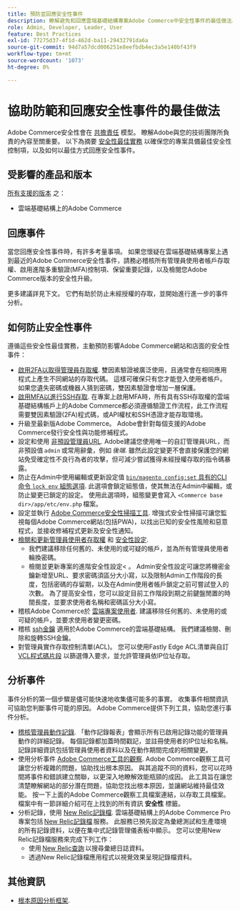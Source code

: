 ```yaml
---
title: 預防並回應安全性事件
description: 瞭解避免和回應雲端基礎結構專案Adobe Commerce中安全性事件的最佳做法。
role: Admin, Developer, Leader, User
feature: Best Practices
exl-id: 77275d37-4f1d-462d-ba11-29432791da6a
source-git-commit: 94d7a57dcd006251e8eefbdb4ec3a5e140bf43f9
workflow-type: tm+mt
source-wordcount: '1073'
ht-degree: 0%

---
```


# 協助防範和回應安全性事件的最佳做法

Adobe Commerce安全性會在 [共擔責任](https://www.adobe.com/content/dam/cc/en/trust-center/ungated/whitepapers/experience-cloud/adobe-commerce-shared-responsibility-guide.pdf) 模型。 瞭解Adobe與您的技術團隊所負責的內容至關重要。 以下為摘要 [安全性最佳實務](https://www.adobe.com/content/dam/cc/en/security/pdfs/Adobe-Magento-Commerce-Best-Practices-Guide.pdf) 以確保您的專案具備最佳安全性控制項，以及如何以最佳方式回應安全性事件。

## 受影響的產品和版本

[所有支援的版本](../../../release/versions.md) 之：

- 雲端基礎結構上的Adobe Commerce

## 回應事件

當您回應安全性事件時，有許多考量事項。 如果您懷疑在雲端基礎結構專案上遇到最近的Adobe Commerce安全性事件，請務必稽核所有管理員使用者帳戶存取權、啟用進階多重驗證(MFA)控制項、保留重要記錄，以及檢閱您Adobe Commerce版本的安全性升級。

更多建議詳見下文。 它們有助於防止未經授權的存取，並開始進行進一步的事件分析。

## 如何防止安全性事件

遵循這些安全性最佳實務，主動預防影響Adobe Commerce網站和店面的安全性事件：

- [啟用2FA以取得管理員存取權](https://docs.magento.com/user-guide/stores/security-two-factor-authentication.html).
雙因素驗證被廣泛使用，且通常會在相同應用程式上產生不同網站的存取代碼。 這樣可確保只有您才能登入使用者帳戶。 如果您遺失密碼或機器人猜到密碼，雙因素驗證會增加一層保護。
- [啟用MFA以進行SSH存取](https://devdocs.magento.com/cloud/project/project-enable-mfa-enforcement.html).
在專案上啟用MFA時，所有具有SSH存取權的雲端基礎結構帳戶上的Adobe Commerce都必須遵循驗證工作流程，此工作流程需要雙因素驗證(2FA)程式碼，或API權杖和SSH憑證才能存取環境。
- 升級至最新版Adobe Commerce。
Adobe會針對每個支援的Adobe Commerce發行安全性與功能修補程式。
- 設定和使用 [非預設管理員URL](https://docs.magento.com/user-guide/stores/store-urls-custom-admin.html).
Adobe建議您使用唯一的自訂管理員URL，而非預設值 `admin` 或常用辭彙，例如 *後端*. 雖然此設定變更不會直接保護您的網站免受確定性不良行為者的攻擊，但可減少嘗試獲得未經授權存取的指令碼暴露。
- 防止在Admin中使用編輯或更新設定值  [`bin/magento config:set` 具有的CLI命令 `lock env` 組態選項](https://experienceleague.adobe.com/docs/commerce-operations/configuration-guide/cli/configuration-management/set-configuration-values.html#set-configuration-values-that-cannot-be-edited-in-the-admin). 此選項會鎖定組態值，使其無法在Admin中編輯，或防止變更已鎖定的設定。 使用此選項時，組態變更會寫入 `<Commerce base dir>/app/etc/env.php` 檔案。
- 設定並執行 [Adobe Commerce安全性掃描工具](https://docs.magento.com/user-guide/magento/security-scan.html).
增強式安全性掃描可讓您監視每個Adobe Commerce網站(包括PWA)，以找出已知的安全性風險和惡意程式，並接收修補程式更新及安全性通知。
- [檢閱和更新管理員使用者存取權](https://docs.magento.com/user-guide/system/permissions-users-all.html) 和 [安全性設定](https://docs.magento.com/user-guide/stores/security-admin.html).
   - 我們建議移除任何舊的、未使用的或可疑的帳戶，並為所有管理員使用者輪換密碼。
   - 檢閱並更新專案的進階安全性設定&lt; 。 Admin安全性設定可讓您將機密金鑰新增至URL、要求密碼須區分大小寫，以及限制Admin工作階段的長度，包括密碼的存留期，以及在Admin使用者帳戶鎖定之前可嘗試登入的次數。 為了提高安全性，您可以設定目前工作階段到期之前鍵盤閒置的時間長度，並要求使用者名稱和密碼區分大小寫。
- 稽核Adobe Commerce於 [雲端專案使用者](https://devdocs.magento.com/cloud/project/user-admin.html).
建議移除任何舊的、未使用的或可疑的帳戶，並要求使用者變更密碼。
- 稽核 [ssh金鑰](https://devdocs.magento.com/cloud/before/before-workspace-ssh.html) 適用於Adobe Commerce的雲端基礎結構。
我們建議檢閱、刪除和旋轉SSH金鑰。
- 對管理員實作存取控制清單(ACL)。
您可以使用Fastly Edge ACL清單與自訂 [VCL程式碼片段](https://devdocs.magento.com/cloud/cdn/fastly-vcl-allowlist.html#vcl) 以篩選傳入要求，並允許管理員依IP位址存取。

## 分析事件

事件分析的第一個步驟是儘可能快速地收集儘可能多的事實。 收集事件相關資訊可協助您判斷事件可能的原因。 Adobe Commerce提供下列工具，協助您進行事件分析。

- [稽核管理員動作記錄](https://docs.magento.com/user-guide/system/action-log-report.html).
「動作記錄報表」會顯示所有已啟用記錄功能的管理員動作的詳細記錄。 每個記錄都加蓋時間戳記，並註冊使用者的IP位址和名稱。 記錄詳細資訊包括管理員使用者資料以及在動作期間完成的相關變更。
- 使用分析事件 [Adobe Commerce工具的觀察](https://experienceleague.adobe.com/docs/commerce-operations/tools/observation-for-adobe-commerce/intro.html?lang=en).
Adobe Commerce觀察工具可讓您分析複雜的問題，協助找出根本原因。 與其追蹤不同的資料，您可以花時間將事件和錯誤建立關聯，以更深入地瞭解效能瓶頸的成因。
此工具旨在讓您清楚瞭解網站的部分潛在問題，協助您找出根本原因，並讓網站維持最佳效能。 按一下上面的Adobe Commerce觀察工具檔案連結，以存取工具檔案。 檔案中有一節詳細介紹可在上找到的所有資訊 **安全性** 標籤。
- 分析記錄，使用 [New Relic記錄檔](https://devdocs.magento.com/cloud/project/new-relic.html#new-relic-logs). 雲端基礎結構上的Adobe Commerce Pro專案包括 [New Relic記錄檔](https://docs.newrelic.com/docs/logs/new-relic-logs/get-started/introduction-new-relic-logs) 服務。 此服務已預先設定為彙總測試和生產環境的所有記錄資料，以便在集中式記錄管理儀表板中顯示。
您可以使用New Relic記錄檔服務來完成下列工作：
   - 使用 [New Relic查詢](https://docs.newrelic.com/docs/logs/new-relic-logs/ui-data/query-syntax-logs) 以搜尋彙總日誌資料。
   - 透過New Relic記錄檔應用程式以視覺效果呈現記錄檔資料。

## 其他資訊

- [根本原因分析框架](https://sansec.io/kb/incident-response/magento-root-cause-analysis).
